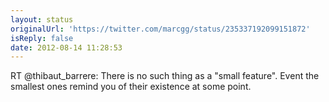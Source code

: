 ```yaml
---
layout: status
originalUrl: 'https://twitter.com/marcgg/status/235337192099151872'
isReply: false
date: 2012-08-14 11:28:53
---
```


RT @thibaut_barrere: There is no such thing as a "small feature". Event the smallest ones remind you of their existence at some point.
